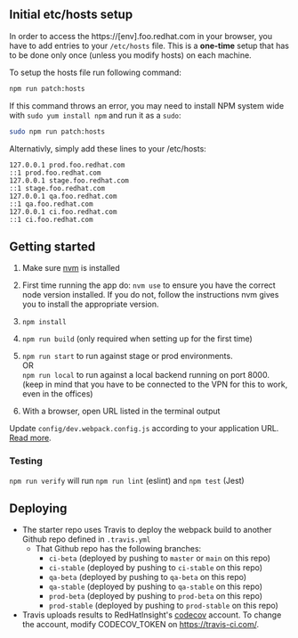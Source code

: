 ## Initial etc/hosts setup

In order to access the https://[env].foo.redhat.com in your browser, you have to add entries to your `/etc/hosts` file. This is a **one-time** setup that has to be done only once (unless you modify hosts) on each machine.

To setup the hosts file run following command:

```bash
npm run patch:hosts
```

If this command throws an error, you may need to install NPM system wide with `sudo yum install npm` and run it as a `sudo`:

```bash
sudo npm run patch:hosts
```

Alternativly, simply add these lines to your /etc/hosts:
```
127.0.0.1 prod.foo.redhat.com
::1 prod.foo.redhat.com
127.0.0.1 stage.foo.redhat.com
::1 stage.foo.redhat.com
127.0.0.1 qa.foo.redhat.com
::1 qa.foo.redhat.com
127.0.0.1 ci.foo.redhat.com
::1 ci.foo.redhat.com
```

## Getting started

1. Make sure [nvm](https://github.com/nvm-sh/nvm) is installed

2. First time running the app do: `nvm use` to ensure you have the correct node version installed. If you do not, follow the instructions nvm gives you to install the appropriate version.

3. `npm install`

4. `npm run build` (only required when setting up for the first time)

5. `npm run start` to run against stage or prod environments. <br/>
   OR <br/>
   `npm run local` to run against a local backend running on port 8000. <br/>
   (keep in mind that you have to be connected to the VPN for this to work, even in the offices)

6. With a browser, open URL listed in the terminal output


Update `config/dev.webpack.config.js` according to your application URL. [Read more](https://github.com/RedHatInsights/frontend-components/tree/master/packages/config#useproxy).

### Testing

`npm run verify` will run `npm run lint` (eslint) and `npm test` (Jest)

## Deploying

- The starter repo uses Travis to deploy the webpack build to another Github repo defined in `.travis.yml`
  - That Github repo has the following branches:
    - `ci-beta` (deployed by pushing to `master` or `main` on this repo)
    - `ci-stable` (deployed by pushing to `ci-stable` on this repo)
    - `qa-beta` (deployed by pushing to `qa-beta` on this repo)
    - `qa-stable` (deployed by pushing to `qa-stable` on this repo)
    - `prod-beta` (deployed by pushing to `prod-beta` on this repo)
    - `prod-stable` (deployed by pushing to `prod-stable` on this repo)
- Travis uploads results to RedHatInsight's [codecov](https://codecov.io) account. To change the account, modify CODECOV_TOKEN on https://travis-ci.com/.
